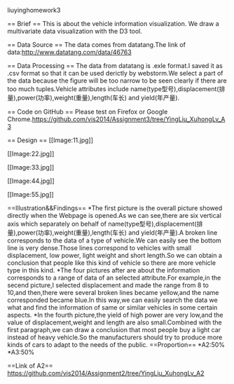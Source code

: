 liuyinghomework3

== Brief ==
This is about the vehicle information visualization. We draw a multivariate data visualization with the D3 tool.

== Data Source ==
The data comes from datatang.The link of data:http://www.datatang.com/data/46763

== Data Processing ==
The data from datatang is .exle format.I saved it as .csv format so that it can be used derictly by webstorm.We select a part of the data because the figure will be too narrow to be seen clearly if there are too much tuples.Vehicle attributes include name(type型号),displacement(排量),power(功率),weight(重量),length(车长) and yield(年产量).

== Code on GitHub ==
Please test on Firefox or Google Chrome.https://github.com/vis2014/Assignment3/tree/YingLiu_XuhongLv_A3

== Design ==
[[Image:11.jpg]]
<p></p>
[[Image:22.jpg]]
<p></p>
[[Image:33.jpg]]
<p></p>
[[Image:44.jpg]]
<p></p>
[[Image:55.jpg]]
<p></p>

==Illustration&&Findings==
*The first picture is the overall picture showed directly when the Webpage is opened.As we can see,there are six vertical axis which separately on behalf of name(type型号),displacement(排量),power(功率),weight(重量),length(车长) and yield(年产量).A broken line corresponds to the data of a type of vehicle.We can easily see the bottom line is very dense.Those lines  correspond to vehicles with small displacement, low power, light weight and short length.So we can obtain a conclusion that people like this kind of vehicle so there are more vehicle type in this kind.
*The four pictures after are about the information corresponds to a range of data of an selected attribute.For example,in the secend picture,I selected displacement and made the range from 8 to 10,and then,there were several broken lines became yellow,and the name corresponded became blue.In this way,we can easily search the data we what and find the information of same or similar vehicles in some certain aspects.
*In the fourth picture,the yield of high power are very low,and the  value of displacement,weight and length are also small.Combined with the first paragraph,we can draw a conclusion that most people buy a light car instead of heavy vehicle.So the manufacturers should try to produce more kinds of cars to adapt to the needs of the public.
==Proportion==
*A2:50%
*A3:50%

==Link of A2==
https://github.com/vis2014/Assignment2/tree/YingLiu_XuhongLv_A2
